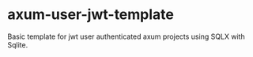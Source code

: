 # axum-user-jwt-template
Basic template for jwt user authenticated axum projects using SQLX with Sqlite.

